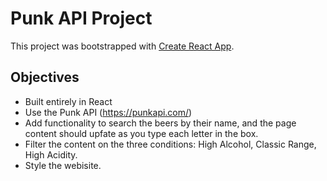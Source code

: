 # Punk API Project

This project was bootstrapped with [Create React App](https://github.com/facebook/create-react-app).

## Objectives

- Built entirely in React
- Use the Punk API (https://punkapi.com/)
- Add functionality to search the beers by their name, and the page content should upfate as you type each letter in the box.
- Filter the content on the three conditions: High Alcohol, Classic Range, High Acidity.
- Style the webisite.
